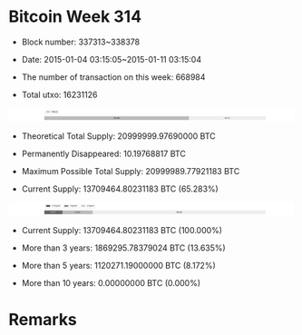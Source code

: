 # Bitcoin Week 314

- Block number: 337313~338378

- Date: 2015-01-04 03:15:05~2015-01-11 03:15:04

- The number of transaction on this week: 668984

- Total utxo: 16231126

![](../images/mined_week314.png)

- Theoretical Total Supply: 20999999.97690000 BTC

- Permanently Disappeared: 10.19768817 BTC

- Maximum Possible Total Supply: 20999989.77921183 BTC

- Current Supply: 13709464.80231183 BTC (65.283%)

![](../images/year_week314.png)


- Current Supply: 13709464.80231183 BTC (100.000%)

- More than 3 years: 1869295.78379024 BTC (13.635%)

- More than 5 years: 1120271.19000000 BTC (8.172%)

- More than 10 years: 0.00000000 BTC (0.000%)

# Remarks

